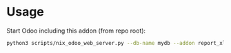 # Usage

Start Odoo including this addon (from repo root):

```bash
python3 scripts/nix_odoo_web_server.py --db-name mydb --addon report_xlsx_helper
```
